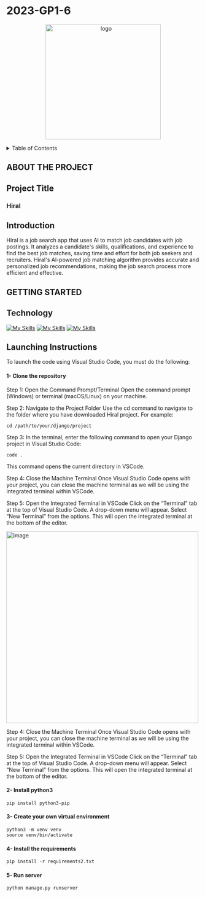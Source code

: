 # 2023-GP1-6
<p align="center">

 <img width="300" alt="logo" src="https://i.ibb.co/DWQztV0/last-logo.png">


</p>

<!-- TABLE OF CONTENTS -->
<details>
  <summary>Table of Contents</summary>
  <ol>
    <li>
      <a href="#about-the-project">About The Project </a>
      <ul>
       <li> <a href="#project-title">Project Title </a> </li>
       <li> <a href="#introduction"> Introduction </a> </li>
      </ul>
    </li>
    <li>
      <a href="#getting-started"> Getting Started </a>
      <ul>
        <li> <a href="#technology">Technology </a> </li>
        <li> <a href="#launching-instructions">Launching Instructions </a> </li>
      </ul>
</details>

## ABOUT THE PROJECT
## Project Title
<h3> Hiral </h3>


## Introduction 

 Hiral is a job search app that uses AI to match job candidates with job postings. It analyzes a candidate's skills, qualifications, and experience to find the best job matches, saving time and effort for both job seekers and recruiters. Hiral's AI-powered job matching algorithm provides accurate and personalized job recommendations, making the job search process more efficient and effective.

## GETTING STARTED
## Technology

[![My Skills](https://skillicons.dev/icons?i=css,html&theme=light)](https://skillicons.dev)
[![My Skills](https://skillicons.dev/icons?i=python,django&theme=light)](https://skillicons.dev)
[![My Skills](https://skillicons.dev/icons?i=vscode,sqlite&theme=light)](https://skillicons.dev)




## Launching Instructions

 To launch the code using Visual Studio Code, you must do the following: 

 #### 1- Clone the repository
 Step 1: Open the Command Prompt/Terminal Open the command prompt (Windows) or terminal (macOS/Linux) on your machine.
 
 Step 2: Navigate to the Project Folder Use the cd command to navigate to the folder where you have downloaded Hiral project. For example:
 ~~~
 cd /path/to/your/django/project
 ~~~
 Step 3: In the terminal, enter the following command to open your Django project in Visual Studio Code:
 ~~~~
 code .
 ~~~~
 This command opens the current directory in VSCode.

 Step 4: Close the Machine Terminal Once Visual Studio Code opens with your project, you can close the machine terminal as we will be using the integrated terminal within VSCode.

Step 5: Open the Integrated Terminal in VSCode Click on the “Terminal” tab at the top of Visual Studio Code. A drop-down menu will appear. Select “New Terminal” from the options. This will open the integrated terminal at the bottom of the editor.

<img width="500" alt="image" src="https://github.com/atheer331/GP2/assets/112808349/7ae40e07-2b9c-44b8-a367-e6d232858f21">


 Step 4: Close the Machine Terminal Once Visual Studio Code opens with your project, you can close the machine terminal as we will be using the integrated terminal within VSCode.

 Step 5: Open the Integrated Terminal in VSCode Click on the “Terminal” tab at the top of Visual Studio Code. A drop-down menu will appear. Select “New Terminal” from the options. This will open the integrated terminal at the bottom of the editor.




 #### 2- Install python3
 ~~~
 pip install python3-pip
 ~~~
 #### 3- Create your own virtual environment
 ~~~
 python3 -m venv venv
 source venv/bin/activate
 ~~~
 #### 4- Install the requirements
 ~~~
pip install -r requirements2.txt
 ~~~
 #### 5- Run server
 ~~~
python manage.py runserver
 ~~~

